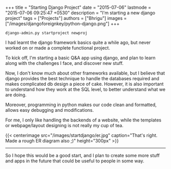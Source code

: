 +++
title = "Starting Django Project"
date = "2015-07-06"
lastmode = "2015-07-06 09:25:47 +0530"
description = "I'm starting a new django project"
tags = ["Projects"]
authors = ["Bhrigu"]
images = ["/images/djangoforeignkey/python-django.png"]
+++

`django-admin.py startproject newproj`

I had learnt the django framework basics quite a while ago, but never worked on or made a complete functional project.

To kick off, I'm starting a basic Q&A app using django, and plan to learn along with the challenges I face, and discover new stuff.<!--more-->

Now, I don't know much about other frameworks available, but I believe that django provides the best technique to handle the databases required and makes complicated db design a piece of cake. However, it is also important to understand how they work at the SQL level, to better understand what we are doing. 

Moreover, programming in python makes our code clean and formatted, allows easy debugging and modifications.

For me, I only like handling the backends of a website, while the templates or webpage/layout designing is not really my cup of tea.

{{< centerimage src="/images/startdjango/er.jpg" caption="That's right. Made a rough ER diagram also ;)" height="300px" >}}

---

So I hope this would be a good start, and I plan to create some more stuff and apps in the future that could be useful to people in some way.

